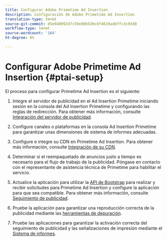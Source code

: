 ```yaml
---
title: Configurar Adobe Primetime Ad Insertion
description: Configuración de Adobe Primetime Ad Insertion
translation-type: tm+mt
source-git-commit: d5e948992d7c59e80b530c8f4619adbffc3c03d8
workflow-type: tm+mt
source-wordcount: '164'
ht-degree: 0%

---
```



# Configurar Adobe Primetime Ad Insertion {#ptai-setup}

El proceso para configurar Primetime Ad Insertion es el siguiente:

1. Integre el servidor de publicidad en el Ad Insertion Primetime iniciando sesión en la consola del Ad Insertion Primetime y configurando las reglas de redirección. Para obtener más información, consulte [Integración del servidor de publicidad](/help/primetime-ad-insertion/getting-started/integrate-ad-server.md).

1. Configure canales o plataformas en la consola Ad Insertion Primetime para garantizar unas dimensiones de sistema de informes adecuadas.

1. Configure e integre su CDN en Primetime Ad Insertion. Para obtener más información, consulte [Integración de su CDN](integrate-cdn.md).

1. Determinar si el reempaquetado de anuncios justo a tiempo es necesario para el flujo de trabajo de la publicidad. Póngase en contacto con el representante de asistencia técnica de Primetime para habilitar el servicio.

1. Actualice la aplicación para utilizar la [API de Bootstrap](/help/primetime-ad-insertion/technical-reference/bootstrap-api.md) para realizar y recibir solicitudes para Primetime Ad Insertion y configure la aplicación para que sea compatible. Para obtener más información, consulte [Seguimiento de publicidad](set-up-ad-tracking.md).

1. Pruebe la aplicación para garantizar una reproducción correcta de la publicidad mediante las [herramientas de depuración](/help/primetime-ad-insertion/performance-monitoring-debugging-reporting/troubleshoot-and-debug.md).

1. Pruebe las aplicaciones para garantizar la activación correcta del seguimiento de publicidad y las señalizaciones de impresión mediante el [Sistema de informes](/help/primetime-ad-insertion/performance-monitoring-debugging-reporting/reporting-and-billing.md).
